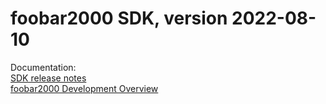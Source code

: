 # foobar2000 SDK, version 2022-08-10

Documentation:\
[SDK release notes](https://wiki.hydrogenaud.io/index.php?title=Foobar2000:Development:SDK_2022-08-10_Release_Notes)\
[foobar2000 Development Overview](https://wiki.hydrogenaud.io/index.php?title=Foobar2000:Development:Overview)
